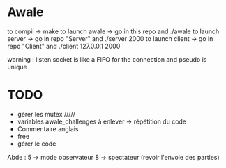 # Awale

to compil -> make
to launch awale -> go in this repo and ./awale
to launch server -> go in repo "Server" and ./server 2000
to launch client -> go in repo "Client" and ./client 127.0.0.1 2000

warning : listen socket is like a FIFO for the connection and pseudo is unique

# TODO
- gérer les mutex /////
- variables awale_challenges à enlever -> répétition du code
- Commentaire anglais
- free
- gérer le code

Abde :
5 -> mode observateur
8 -> spectateur (revoir l'envoie des parties) 
